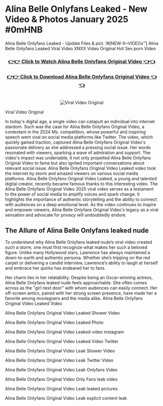 # Alina Belle Onlyfans Leaked - New Video & Photos January 2025 #0mHNB

Alina Belle Onlyfans Leaked - Update Files & pict. !#[NEW-X~VIDEOs™] Alina Belle Onlyfans Leaked Viral Video XNXX Video Original Hot Sex porn Video
<br>
<div align="center">
<h3><a href="https://links2leaks.com?utm_source=alinabelle&utm_medium=gitlong" rel="nofollow">👉👉 Click to Watch Alina Belle Onlyfans Original Video 👈👈</a></h3>
<h3><a href="https://links2leaks.com?utm_source=alinabelle&utm_medium=gitlong" rel="nofollow">👉👉 Click to Download Alina Belle Onlyfans Original Video 👈👈</a></h3>
<br>
<a href="https://links2leaks.com?utm_source=alinabelle&utm_medium=gitlong" rel="nofollow"><img src="https://i.ibb.co/Gkj2r4b/banner.png" alt="Viral Video Original" style="max-width: 100%; display: inline-block;" data-target="animated-image.originalImage"></a>
</div>

Viral Video Original

In today's digital age, a single video can catapult an individual into internet stardom. Such was the case for Alina Belle Onlyfans Original Video, a contestant in the 2024 Ms. competition, whose powerful and inspiring speech went viral on social media platforms like Twitter.
The video, which quickly gained traction, captured Alina Belle Onlyfans Original Video's passionate delivery as she addressed a pressing social issue. Her words resonated with viewers, sparking a wave of admiration and support. The video's impact was undeniable; it not only propelled Alina Belle Onlyfans Original Video to fame but also ignited important conversations about relevant social issue.
Alina Belle Onlyfans Original Video Leaked video took the internet by storm and amazed viewers on various social media platforms. Alina Belle Onlyfans Original Video Leaked, a young and talented digital creator, recently became famous thanks to this interesting video.
The Alina Belle Onlyfans Original Video 2025 viral video serves as a testament to the power of social media to amplify voices and spark change. It highlights the importance of authentic storytelling and the ability to connect with audiences on a deep emotional level. As the video continues to inspire and empower viewers, Alina Belle Onlyfans Original Video's legacy as a viral sensation and advocate for privacy will undoubtedly endure.

<h2>The Allure of Alina Belle Onlyfans leaked nude</h2>


To understand why Alina Belle Onlyfans leaked nude’s viral video created such a storm, one must first recognize what makes her such a beloved figure. Unlike many Hollywood stars, Lawrence has always maintained a down-to-earth and authentic persona. Whether she’s tripping on the red carpet or delivering a candid interview, Lawrence’s ability to laugh at herself and embrace her quirks has endeared her to fans.

Her charm lies in her relatability. Despite being an Oscar-winning actress, Alina Belle Onlyfans leaked nude feels approachable. She often comes across as the "girl next door" with whom audiences can easily connect. Her off-screen antics, paired with her strong screen presence, have made her a favorite among moviegoers and the media alike.
Alina Belle Onlyfans Original Video Leaked Video

Alina Belle Onlyfans Original Video Leaked Shower Video

Alina Belle Onlyfans Original Video Leaked Photo

Alina Belle Onlyfans Original Video Leaked video instagram

Alina Belle Onlyfans Original Video Leaked Video Twitter

Alina Belle Onlyfans Original Video Leak Shower Video

Alina Belle Onlyfans Original Video Leak Twitter Video

Alina Belle Onlyfans Original Video Leak Onlyfans Video

Alina Belle Onlyfans Original Video Only Fans leak video

Alina Belle Onlyfans Original Video Leak leaked pictures

Alina Belle Onlyfans Original Video Leak explicit content leak
